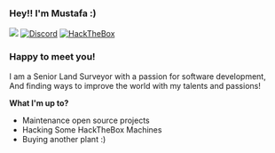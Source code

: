 ### Hey!! I'm Mustafa :) 

![](https://visitor-badge.glitch.me/badge?page_id=ma24th)
[![Discord](https://img.shields.io/badge/Discord-Join!-blue)](https://discord.gg/g65AqbPK6g)
[![HackTheBox](https://img.shields.io/badge/HackTheBox-Follow-6a0dad)](https://www.hackthebox.com/home/users/profile/322434)


### Happy to meet you! &nbsp; 

I am a Senior Land Surveyor with a passion for software development,     
And finding ways to improve the world with my talents and passions!

**What I'm up to?**
- Maintenance open source projects
- Hacking Some HackTheBox Machines
- Buying another plant :)
